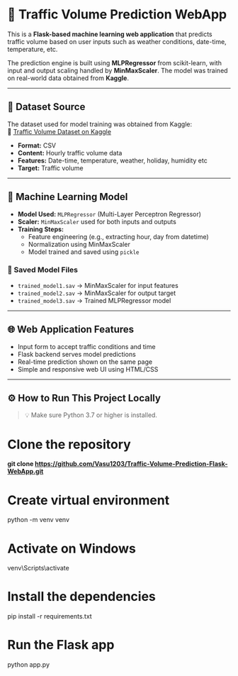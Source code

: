 # 🚦 Traffic Volume Prediction WebApp

This is a **Flask-based machine learning web application** that predicts traffic volume based on user inputs such as weather conditions, date-time, temperature, etc.  

The prediction engine is built using **MLPRegressor** from scikit-learn, with input and output scaling handled by **MinMaxScaler**. The model was trained on real-world data obtained from **Kaggle**.

---

## 📁 Dataset Source

The dataset used for model training was obtained from Kaggle:  
🔗 [Traffic Volume Dataset on Kaggle](https://www.kaggle.com/datasets)

- **Format:** CSV  
- **Content:** Hourly traffic volume data 
- **Features:** Date-time, temperature, weather, holiday, humidity etc  
- **Target:** Traffic volume

---

## 🧠 Machine Learning Model

- **Model Used:** `MLPRegressor` (Multi-Layer Perceptron Regressor)  
- **Scaler:** `MinMaxScaler` used for both inputs and outputs  
- **Training Steps:**
  - Feature engineering (e.g., extracting hour, day from datetime)
  - Normalization using MinMaxScaler
  - Model trained and saved using `pickle`

### 🔐 Saved Model Files

- `trained_model1.sav` → MinMaxScaler for input features  
- `trained_model2.sav` → MinMaxScaler for output target  
- `trained_model3.sav` → Trained MLPRegressor model

---

## 🌐 Web Application Features

- Input form to accept traffic conditions and time  
- Flask backend serves model predictions  
- Real-time prediction shown on the same page  
- Simple and responsive web UI using HTML/CSS

---

## ⚙️ How to Run This Project Locally

> 💡 Make sure Python 3.7 or higher is installed.

# Clone the repository
**git clone https://github.com/Vasu1203/Traffic-Volume-Prediction-Flask-WebApp.git**

# Create virtual environment
python -m venv venv

# Activate on Windows
venv\Scripts\activate

# Install the dependencies
pip install -r requirements.txt

# Run the Flask app
python app.py




